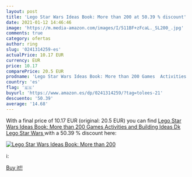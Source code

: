 ```yaml
---
layout: post
title: 'Lego Star Wars Ideas Book: More than 200 at 50.39 % discount'
date: 2021-01-12 14:46:46
image: 'https://m.media-amazon.com/images/I/511BF+zFcaL._SL200_.jpg'
comments: true
category: ofertas
author: ring
slug: '0241314259-es'
actualPrice: 10.17 EUR
currency: EUR
price: 10.17
comparePrice: 20.5 EUR
prodname: 'Lego Star Wars Ideas Book: More than 200 Games  Activities  and Building Ideas  Dk Lego Star Wars '
country: 'es'
flag: '🇪🇸'
buyurl: 'https://www.amazon.es/dp/0241314259/?tag=tolees-21'
descuento: '50.39'
average: '14.68'
---
```


With a final price of 10.17 EUR (original: 20.5 EUR) you can find [Lego Star Wars Ideas Book: More than 200 Games  Activities  and Building Ideas  Dk Lego Star Wars ](https://www.amazon.es/dp/0241314259/?tag=tolees-21) with a  50.39 % discount here:

[![Lego Star Wars Ideas Book: More than 200](https://m.media-amazon.com/images/I/511BF+zFcaL._SL200_.jpg)](https://www.amazon.es/dp/0241314259/?tag=tolees-21)

ℹ️:


[Buy it!!](https://www.amazon.es/dp/0241314259/?tag=tolees-21)
